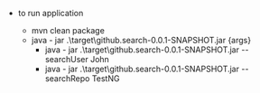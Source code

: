 - to run application

    - mvn clean package
    - java - jar .\target\github.search-0.0.1-SNAPSHOT.jar {args}
        - java - jar .\target\github.search-0.0.1-SNAPSHOT.jar --searchUser John
        - java - jar .\target\github.search-0.0.1-SNAPSHOT.jar --searchRepo TestNG
